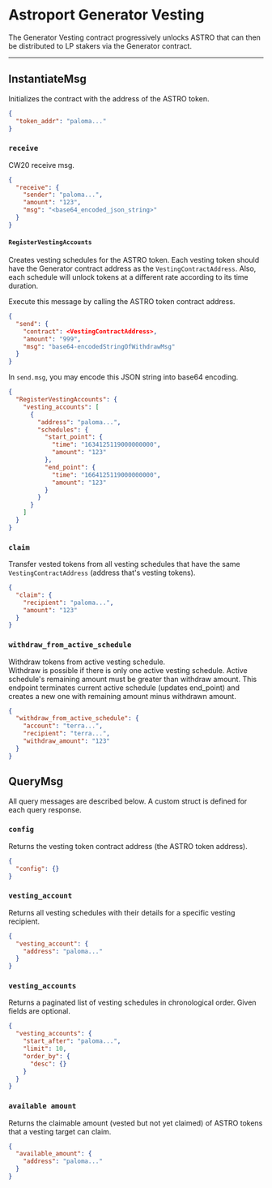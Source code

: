 # Astroport Generator Vesting

The Generator Vesting contract progressively unlocks ASTRO that can then be distributed to LP stakers via the Generator contract.

---

## InstantiateMsg

Initializes the contract with the address of the ASTRO token.

```json
{
  "token_addr": "paloma..."
}
```

### `receive`

CW20 receive msg.

```json
{
  "receive": {
    "sender": "paloma...",
    "amount": "123",
    "msg": "<base64_encoded_json_string>"
  }
}
```

#### `RegisterVestingAccounts`

Creates vesting schedules for the ASTRO token. Each vesting token should have the Generator contract address as the `VestingContractAddress`. Also, each schedule will unlock tokens at a different rate according to its time duration.

Execute this message by calling the ASTRO token contract address.

```json
{
  "send": {
    "contract": <VestingContractAddress>,
    "amount": "999",
    "msg": "base64-encodedStringOfWithdrawMsg"
  }
}
```

In `send.msg`, you may encode this JSON string into base64 encoding.

```json
{
  "RegisterVestingAccounts": {
    "vesting_accounts": [
      {
        "address": "paloma...",
        "schedules": {
          "start_point": {
            "time": "1634125119000000000",
            "amount": "123"
          },
          "end_point": {
            "time": "1664125119000000000",
            "amount": "123"
          }
        }
      }
    ]
  }
}
```

### `claim`

Transfer vested tokens from all vesting schedules that have the same `VestingContractAddress` (address that's vesting tokens).

```json
{
  "claim": {
    "recipient": "paloma...",
    "amount": "123"
  }
}
```

### `withdraw_from_active_schedule`

Withdraw tokens from active vesting schedule.  
Withdraw is possible if there is only one active vesting schedule. Active schedule's remaining amount must be greater than withdraw amount.
This endpoint terminates current active schedule (updates end_point) and creates a new one with remaining amount minus withdrawn amount.

```json
{
  "withdraw_from_active_schedule": {
    "account": "terra...",
    "recipient": "terra...",
    "withdraw_amount": "123"
  }
}
```

## QueryMsg

All query messages are described below. A custom struct is defined for each query response.

### `config`

Returns the vesting token contract address (the ASTRO token address).

```json
{
  "config": {}
}
```

### `vesting_account`

Returns all vesting schedules with their details for a specific vesting recipient.

```json
{
  "vesting_account": {
    "address": "paloma..."
  }
}
```

### `vesting_accounts`

Returns a paginated list of vesting schedules in chronological order. Given fields are optional.

```json
{
  "vesting_accounts": {
    "start_after": "paloma...",
    "limit": 10,
    "order_by": {
      "desc": {}
    }
  }
}
```

### `available amount`

Returns the claimable amount (vested but not yet claimed) of ASTRO tokens that a vesting target can claim.

```json
{
  "available_amount": {
    "address": "paloma..."
  }
}
```
